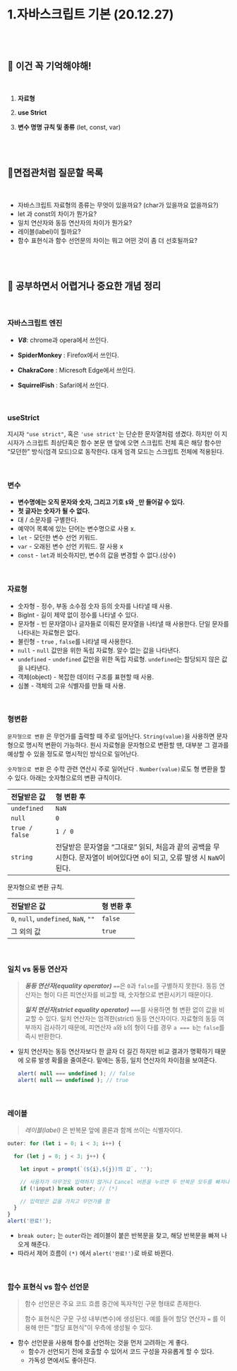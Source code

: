 # 1.자바스크립트 기본 (20.12.27)

<br/>

<br/>

## 🔮 이건 꼭 기억해야해!

<br/>

1. **자료형**
2. **use Strict**

3. **변수 명명 규칙 및 종류** (let, const, var)

<br/>

<br/>

## 🧐면접관처럼 질문할 목록

<br/>

- 자바스크립트 자료형의 종류는 무엇이 있을까요? (char가 있을까요 없을까요?)
- let 과 const의 차이가 뭔가요?
- 일치 연산자와 동등 연산자의 차이가 뭔가요?
- 레이블(label)이 뭘까요?
- 함수 표현식과 함수 선언문의 차이는 뭐고 어떤 것이 좀 더 선호될까요?

<br/>

<br/>

## 👻 공부하면서 어렵거나 중요한 개념 정리

<br/>

 ### 자바스크립트 엔진

- ***V8***: chrome과 opera에서 쓰인다.

- **SpiderMonkey** : Firefox에서 쓰인다.

- **ChakraCore** : Micresoft Edge에서 쓰인다.

- **SquirrelFish** : Safari에서 쓰인다. 

<br/>

### useStrict

지시자 `"use strict"`, 혹은 `'use strict'`는 단순한 문자열처럼 생겼다. 하지만 이 지시자가 스크립트 최상단혹은 함수 본문 맨 앞에 오면 스크립트 전체 혹은 해당 함수만 “모던한” 방식(엄격 모드)으로 동작한다. 대게 엄격 모드는 스크립트 전체에 적용된다.

<br/>

### 변수 

- **변수명에는 오직 문자와 숫자, 그리고 기호 `$`와 `_`만 들어갈 수 있다.**
- **첫 글자는 숫자가 될 수 없다.**
- 대 / 소문자를 구별한다. 
- 예약어 목록에 있는 단어는 변수명으로 사용 x.
- `let` - 모던한 변수 선언 키워드. 
- `var` - 오래된 변수 선언 키워드. 잘 사용 x
- `const` - `let`과 비슷하지만, 변수의 값을 변경할 수 없다.(상수) 

<br/>

### 자료형

- 숫자형 - 정수, 부동 소수점 숫자 등의 숫자를 나타낼 때 사용. 
- BigInt - 길이 제약 없이 정수를 나타낼 수 있다.
- 문자형 - 빈 문자열이나 글자들로 이뤄진 문자열을 나타낼 때 사용한다. 단일 문자를 나타내는 자료형은 없다.
- 불린형 - `true` , `false`를 나타낼 때 사용한다.
- `null` - `null` 값만을 위한 독립 자료형. 알수 없는 값을 나타낸다.
- `undefined` - `undefined` 값만을 위한 독립 자료형. `undefined`는 할당되지 않은 값을 나타낸다.
- 객체(object) - 복잡한 데이터 구조를 표현할 때 사용.
- 심볼 - 객체의 고유 식별자를 만들 때 사용.

<br/>

### 형변환

`문자형으로 변환` 은 무언가를 출력할 때 주로 일어난다. `String(value)`을 사용하면 문자형으로 명시적 변환이 가능하다. 원시 자료형을 문자형으로 변환할 땐, 대부분 그 결과를 예상할 수 있을 정도로 명시적인 방식으로 일어난다.<br/>

`숫자형으로 변환` 은 수학 관련 연산시 주로 일어난다 . `Number(value)`로도 형 변환을 할 수 있다. 아래는 숫자형으로의 변환 규칙이다.

| 전달받은 값    | 형 변환 후                                                   |
| :------------- | :----------------------------------------------------------- |
| `undefined`    | `NaN`                                                        |
| `null`         | `0`                                                          |
| `true / false` | `1 / 0`                                                      |
| `string`       | 전달받은 문자열을 “그대로” 읽되, 처음과 끝의 공백을 무시한다. 문자열이 비어있다면 `0`이 되고, 오류 발생 시 `NaN`이 된다. |

문자형으로 변환 규칙.

| 전달받은 값                           | 형 변환 후 |
| :------------------------------------ | :--------- |
| `0`, `null`, `undefined`, `NaN`, `""` | `false`    |
| 그 외의 값                            | `true`     |

<br/>

### 일치 vs 동등 연산자

> ***동등 연산자(equality operator)*** `==`은 `0`과 `false`를 구별하지 못한다. 동등 연산자는 형이 다른 피연산자를 비교할 때, 숫자형으로 변환시키기 때문이다.
>
> ***일치 연산자(strict equality operator)*** `===`를 사용하면 형 변환 없이 값을 비교할 수 있다. 일치 연산자는 엄격한(strict) 동등 연산자이다. 자료형의 동등 여부까지 검사하기 때문에, 피연산자 `a`와 `b`의 형이 다를 경우 `a === b`는 `false`를 즉시 반환한다.

- 일치 연산자는 동등 연산자보다 한 글자 더 길긴 하지만 비교 결과가 명확하기 때문에 오류 발생 확률을 줄여준다. 밑에는 동등, 일치 연산자의 차이점을 보여준다.

  ```javascript
  alert( null === undefined ); // false
  alert( null == undefined ); // true
  ```

<br/>

### 레이블

> *레이블(label)* 은 반복문 앞에 콜론과 함께 쓰이는 식별자이다.

```javascript
outer: for (let i = 0; i < 3; i++) {

  for (let j = 0; j < 3; j++) {

    let input = prompt(`(${i},${j})의 값`, '');

    // 사용자가 아무것도 입력하지 않거나 Cancel 버튼을 누르면 두 반복문 모두를 빠져나옵니다.
    if (!input) break outer; // (*)

    // 입력받은 값을 가지고 무언가를 함
  }
}
alert('완료!');
```

- `break outer;` 는 `outer`라는 레이블이 붙은 반복문을 찾고, 해당 반복문을 빠져 나오게 해준다.
- 따라서 제어 흐름이 `(*)` 에서 `alert('완료!')`로 바로 바뀐다.

<br/>

### 함수 표현식 vs 함수 선언문

> 함수 선언문은 주요 코드 흐름 중간에 독자적인 구문 형태로 존재한다. 
>
> 함수 표현식은 구문 구성 내부(변수)에 생성된다. 예를 들어 할당 연산자 `=` 를 이용해 만든 "할당 표현식"이 우측에 생성될 수 있다. 

- 함수 선언문을 사용해 함수를 선언하는 것을 먼저 고려하는 게 좋다.
  - 함수가 선언되기 전에 호출할 수 있어서 코드 구성을 자유롭게 할 수 있다.
  - 가독성 면에서도 좋아진다.